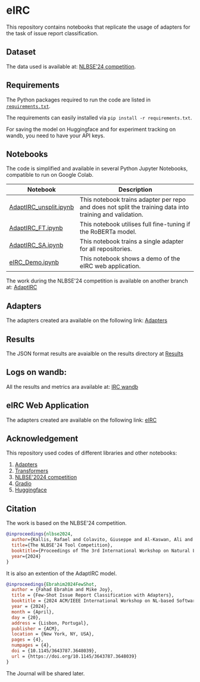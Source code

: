 # eIRC
This repository contains notebooks that replicate the usage of adapters for the task of issue report classification. 

## Dataset
The data used is available at: [NLBSE'24 competition](https://github.com/nlbse2024/issue-report-classification). 

## Requirements
The Python packages required to run the code are listed in [`requirements.txt`](requirements.txt). 

The requirements can easily installed via `pip install -r requirements.txt`. 

For saving the model on Huggingface and for experiment tracking on wandb, you need to have your API keys. 

## Notebooks
The code is simplified and available in several Python Jupyter Notebooks, compatible to run on Google Colab.

| Notebook | Description |
| -------- | ----------- |
| [AdaptIRC_unsplit.ipynb](notebooks/AdaptIRC_Unsplit.ipynb) | This notebook trains adapter per repo and does not split the training data into training and validation. |
| [AdaptIRC_FT.ipynb](notebooks/AdaptIRC_FT.ipynb) | This notebook utilises full fine-tuning if the RoBERTa model.|
| [AdaptIRC_SA.ipynb](notebooks/AdaptIRC_SA.ipynb) | This notebook trains a single adapter for all repositories. |
| [eIRC_Demo.ipynb](notebooks/eIRC_Demo.ipynb) | This notebook shows a demo of the eIRC web application. |

The work during the NLBSE'24 competition is available on another branch at: 
[AdaptIRC](https://github.com/FahadEbrahim/AdaptIRC/tree/NLBSE2024)

## Adapters
The adapters created ara available on the following link: 
[Adapters](https://huggingface.co/models?other=adapterhub%3AIRC_Adapters)

## Results
The JSON format results are avaialble on the results directory at 
[Results](results)

## Logs on wandb:
All the results and metrics ara available at: 
[IRC wandb](https://wandb.ai/fahad-ebrahim/IRC%20RoBERTa%20Adapters/workspace?nw=nwuserfahadebrahim)

## eIRC Web Application
The adapters created are available on the following link: 
[eIRC](https://huggingface.co/spaces/buelfhood/eIRC)

## Acknowledgement
This repository used codes of different libraries and other notebooks:
1. [Adapters](https://github.com/adapter-hub/adapters)
2. [Transformers](https://github.com/huggingface/transformers)
3. [NLBSE'2024 competition](https://github.com/nlbse2024/issue-report-classification)
4. [Gradio](https://github.com/gradio-app/gradio)
5. [Huggingface](https://huggingface.co/)

## Citation
The work is based on the NLBSE'24 competition.

```bibtex
@inproceedings{nlbse2024,
  author={Kallis, Rafael and Colavito, Giuseppe and Al-Kaswan, Ali and Pascarella, Luca and Chaparro, Oscar and Rani, Pooja},
  title={The NLBSE'24 Tool Competition},
  booktitle={Proceedings of The 3rd International Workshop on Natural Language-based Software Engineering (NLBSE'24)},
  year={2024}
}
```
It is also an extention of the AdaptIRC model.
```bibtex
@inproceedings{Ebrahim2024FewShot,
  author = {Fahad Ebrahim and Mike Joy},
  title = {Few-Shot Issue Report Classification with Adapters},
  booktitle = {2024 ACM/IEEE International Workshop on NL-based Software Engineering (NLBSE '24)},
  year = {2024},
  month = {April},
  day = {20},
  address = {Lisbon, Portugal},
  publisher = {ACM},
  location = {New York, NY, USA},
  pages = {4},
  numpages = {4},
  doi = {10.1145/3643787.3648039},
  url = {https://doi.org/10.1145/3643787.3648039}
}
```
The Journal will be shared later. 
